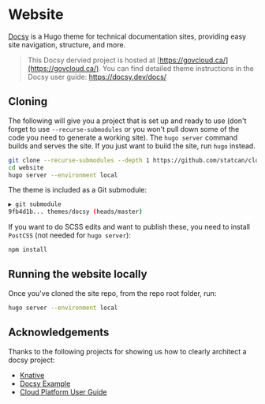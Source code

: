 # Website

[Docsy](https://github.com/google/docsy) is a Hugo theme for technical documentation sites, providing easy site
navigation, structure, and more.

> This Docsy dervied project is hosted at [https://govcloud.ca/](https://govcloud.ca/). You can find detailed theme instructions in the Docsy user guide: https://docsy.dev/docs/

## Cloning

The following will give you a project that is set up and ready to use (don't forget to use `--recurse-submodules` or you
won't pull down some of the code you need to generate a working site). The `hugo server` command builds and serves the
site. If you just want to build the site, run `hugo` instead.

```sh
git clone --recurse-submodules --depth 1 https://github.com/statcan/cloud-native-platform.git
cd website
hugo server --environment local
```

The theme is included as a Git submodule:

```sh
▶ git submodule
9fb4d1b... themes/docsy (heads/master)
```

If you want to do SCSS edits and want to publish these, you need to install `PostCSS` (not needed for `hugo server`):

```sh
npm install
```

## Running the website locally

Once you've cloned the site repo, from the repo root folder, run:

```sh
hugo server --environment local
```

## Acknowledgements

Thanks to the following projects for showing us how to clearly architect a docsy project:

* [Knative](https://knative.dev)
* [Docsy Example](https://github.com/google/docsy-example)
* [Cloud Platform User Guide](https://user-guide.cloud-platform.service.justice.gov.uk/#cloud-platform-user-guide)
